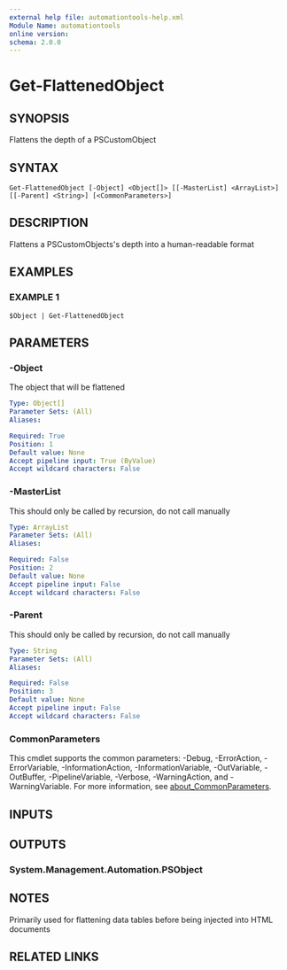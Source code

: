 ```yaml
---
external help file: automationtools-help.xml
Module Name: automationtools
online version:
schema: 2.0.0
---
```


# Get-FlattenedObject

## SYNOPSIS
Flattens the depth of a PSCustomObject

## SYNTAX

```
Get-FlattenedObject [-Object] <Object[]> [[-MasterList] <ArrayList>] [[-Parent] <String>] [<CommonParameters>]
```

## DESCRIPTION
Flattens a PSCustomObjects's depth into a human-readable format

## EXAMPLES

### EXAMPLE 1
```
$Object | Get-FlattenedObject
```

## PARAMETERS

### -Object
The object that will be flattened

```yaml
Type: Object[]
Parameter Sets: (All)
Aliases:

Required: True
Position: 1
Default value: None
Accept pipeline input: True (ByValue)
Accept wildcard characters: False
```

### -MasterList
This should only be called by recursion, do not call manually

```yaml
Type: ArrayList
Parameter Sets: (All)
Aliases:

Required: False
Position: 2
Default value: None
Accept pipeline input: False
Accept wildcard characters: False
```

### -Parent
This should only be called by recursion, do not call manually

```yaml
Type: String
Parameter Sets: (All)
Aliases:

Required: False
Position: 3
Default value: None
Accept pipeline input: False
Accept wildcard characters: False
```

### CommonParameters
This cmdlet supports the common parameters: -Debug, -ErrorAction, -ErrorVariable, -InformationAction, -InformationVariable, -OutVariable, -OutBuffer, -PipelineVariable, -Verbose, -WarningAction, and -WarningVariable. For more information, see [about_CommonParameters](http://go.microsoft.com/fwlink/?LinkID=113216).

## INPUTS

## OUTPUTS

### System.Management.Automation.PSObject
## NOTES
Primarily used for flattening data tables before being injected into HTML documents

## RELATED LINKS
